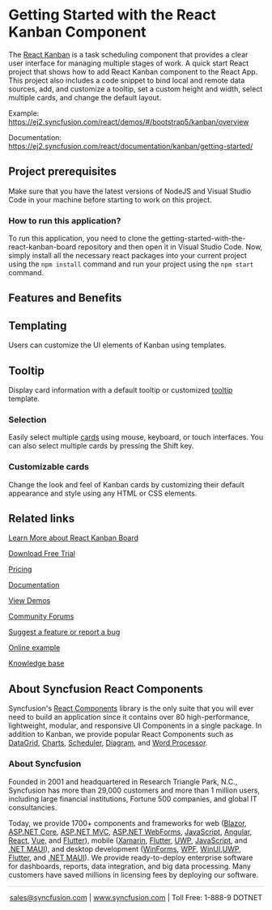 # Getting Started with the React Kanban Component
The [React Kanban](https://www.syncfusion.com/react-components/react-kanban-board?utm_source=github&utm_medium=listing&utm_campaign=react-kanban-board-github-samples) is a task scheduling component that provides a clear user interface for managing multiple stages of work. A quick start React project that shows how to add React Kanban component to the React App. This project also includes a code snippet to bind local and remote data sources, add, and customize a tooltip, set a custom height and width, select multiple cards, and change the default layout.

Example: https://ej2.syncfusion.com/react/demos/#/bootstrap5/kanban/overview 

Documentation: https://ej2.syncfusion.com/react/documentation/kanban/getting-started/  


## Project prerequisites

Make sure that you have the latest versions of NodeJS and Visual Studio Code in your machine before starting to work on this project.


### How to run this application?

To run this application, you need to clone the getting-started-with-the-react-kanban-board repository and then open it in Visual Studio Code. Now, simply install all the necessary react packages into your current project using the `npm install` command and run your project using the `npm start` command.


## Features and Benefits

## Templating

Users can customize the UI elements of Kanban using templates.

## Tooltip

Display card information with a default tooltip or customized [tooltip](https://ej2.syncfusion.com/react/documentation/kanban/tooltip/?utm_source=github&utm_medium=listing&utm_campaign=react-kanban-board-github-samples) template.

### Selection

Easily select multiple [cards](https://ej2.syncfusion.com/react/documentation/kanban/cards/?utm_source=github&utm_medium=listing&utm_campaign=react-kanban-board-github-samples) using mouse, keyboard, or touch interfaces. You can also select multiple cards by pressing the Shift key.

### Customizable cards

Change the look and feel of Kanban cards by customizing their default appearance and style using any HTML or CSS elements.

## Related links
[Learn More about React Kanban Board](https://www.syncfusion.com/react-components/react-kanban-board?utm_source=github&utm_medium=listing&utm_campaign=react-kanban-board-github-samples)

[Download Free Trial](https://www.syncfusion.com/downloads/react?utm_source=github&utm_medium=listing&utm_campaign=react-kanban-board-github-samples)

[Pricing](https://www.syncfusion.com/sales/products/react?utm_source=github&utm_medium=listing&utm_campaign=react-kanban-board-github-samples)

[Documentation](https://ej2.syncfusion.com/react/documentation/kanban/getting-started/?utm_source=github&utm_medium=listing&utm_campaign=react-kanban-board-github-samples)

[View Demos](https://github.com/SyncfusionExamples/getting-started-with-the-react-kanban-board?utm_source=github&utm_medium=listing&utm_campaign=react-kanban-board-github-samples)

[Community Forums](https://www.syncfusion.com/forums/react-components?utm_source=github&utm_medium=listing&utm_campaign=react-kanban-board-github-samples)

[Suggest a feature or report a bug](https://www.syncfusion.com/feedback/reactr?utm_source=github&utm_medium=listing&utm_campaign=react-kanban-board-github-samples)

[Online example](https://ej2.syncfusion.com/react/demos/#/material/kanban/default?utm_source=github&utm_medium=listing&utm_campaign=react-kanban-board-github-samples)

[Knowledge base](https://www.syncfusion.com/kb/react-components?utm_source=github&utm_medium=listing&utm_campaign=react-kanban-board-github-samples)

## About Syncfusion React Components

Syncfusion's [React Components](https://www.syncfusion.com/react-components?utm_source=github&utm_medium=listing&utm_campaign=react-kanban-board-github-samples) library is the only suite that you will ever need to build an application since it contains over 80 high-performance, lightweight, modular, and responsive UI Components in a single package. In addition to Kanban, we provide popular React Components such as [DataGrid](https://www.syncfusion.com/react-components/react-data-grid?utm_source=github&utm_medium=listing&utm_campaign=react-kanban-board-github-samples), [Charts](https://www.syncfusion.com/react-components/react-charts?utm_source=github&utm_medium=listing&utm_campaign=react-kanban-board-github-samples), [Scheduler](https://www.syncfusion.com/react-components/react-scheduler?utm_source=github&utm_medium=listing&utm_campaign=react-kanban-board-github-samples), [Diagram](https://www.syncfusion.com/react-components/react-diagram?utm_source=github&utm_medium=listing&utm_campaign=react-kanban-board-github-samples), and [Word Processor](https://www.syncfusion.com/react-components/react-word-processor?utm_source=github&utm_medium=listing&utm_campaign=react-kanban-board-github-samples).

### About Syncfusion
Founded in 2001 and headquartered in Research Triangle Park, N.C., Syncfusion has more than 29,000 customers and more than 1 million users, including large financial institutions, Fortune 500 companies, and global IT consultancies.

Today, we provide 1700+ components and frameworks for web ([Blazor](https://www.syncfusion.com/blazor-components?utm_source=github&utm_medium=listing&utm_campaign=react-kanban-board-github-samples), [ASP.NET Core](https://www.syncfusion.com/aspnet-core-ui-controls?utm_source=github&utm_medium=listing&utm_campaign=react-kanban-board-github-samples), [ASP.NET MVC](https://www.syncfusion.com/aspnet-mvc-ui-controls?utm_source=github&utm_medium=listing&utm_campaign=react-kanban-board-github-samples), [ASP.NET WebForms](https://www.syncfusion.com/jquery/aspnet-webforms-ui-controls?utm_source=github&utm_medium=listing&utm_campaign=react-kanban-board-github-samples), [JavaScript](https://www.syncfusion.com/javascript-ui-controls?utm_source=github&utm_medium=listing&utm_campaign=react-kanban-board-github-samples), [Angular](https://www.syncfusion.com/angular-ui-components?utm_source=github&utm_medium=listing&utm_campaign=react-kanban-board-github-samples), [React](https://www.syncfusion.com/react-ui-components?utm_source=github&utm_medium=listing&utm_campaign=react-kanban-board-github-samples), [Vue](https://www.syncfusion.com/vue-ui-components?utm_source=github&utm_medium=listing&utm_campaign=react-kanban-board-github-samples), and [Flutter](https://www.syncfusion.com/flutter-widgets?utm_source=github&utm_medium=listing&utm_campaign=react-kanban-board-github-samples)), mobile ([Xamarin](https://www.syncfusion.com/xamarin-ui-controls?utm_source=github&utm_medium=listing&utm_campaign=react-kanban-board-github-samples), [Flutter](https://www.syncfusion.com/flutter-widgets?utm_source=github&utm_medium=listing&utm_campaign=react-kanban-board-github-samples), [UWP](https://www.syncfusion.com/uwp-ui-controls?utm_source=github&utm_medium=listing&utm_campaign=react-kanban-board-github-samples), [JavaScript](https://www.syncfusion.com/javascript-ui-controls?utm_source=github&utm_medium=listing&utm_campaign=react-kanban-board-github-samples), and [.NET MAUI](https://www.syncfusion.com/maui-controls?utm_source=github&utm_medium=listing&utm_campaign=react-kanban-board-github-samples)), and desktop development ([WinForms](https://www.syncfusion.com/winforms-ui-controls?utm_source=github&utm_medium=listing&utm_campaign=react-kanban-board-github-samples), [WPF](https://www.syncfusion.com/wpf-controls?utm_source=github&utm_medium=listing&utm_campaign=react-kanban-board-github-samples), [WinUI](https://www.syncfusion.com/winui-controls?utm_source=github&utm_medium=listing&utm_campaign=react-kanban-board-github-samples),[UWP](https://www.syncfusion.com/uwp-ui-controls?utm_source=github&utm_medium=listing&utm_campaign=react-kanban-board-github-samples), [Flutter](https://www.syncfusion.com/flutter-widgets?utm_source=github&utm_medium=listing&utm_campaign=react-kanban-board-github-samples), and [.NET MAUI](https://www.syncfusion.com/maui-controls?utm_source=github&utm_medium=listing&utm_campaign=react-kanban-board-github-samples)). We provide ready-to-deploy enterprise software for dashboards, reports, data integration, and big data processing. Many customers have saved millions in licensing fees by deploying our software.

<hr style="height:0.3px;border:none;color:lightgrey;background-color:lightgrey;" />

<p align="center">
<a href="mailto:sales@syncfusion.com?Subject=Syncfusion React Kanban Board- GitHub" target="_top">sales@syncfusion.com</a> | <a href="https://www.syncfusion.com?utm_source=github&utm_medium=listing&utm_campaign=react-kanban-board-github-samples">www.syncfusion.com</a> | Toll Free: 1-888-9 DOTNET <br>
</p>

